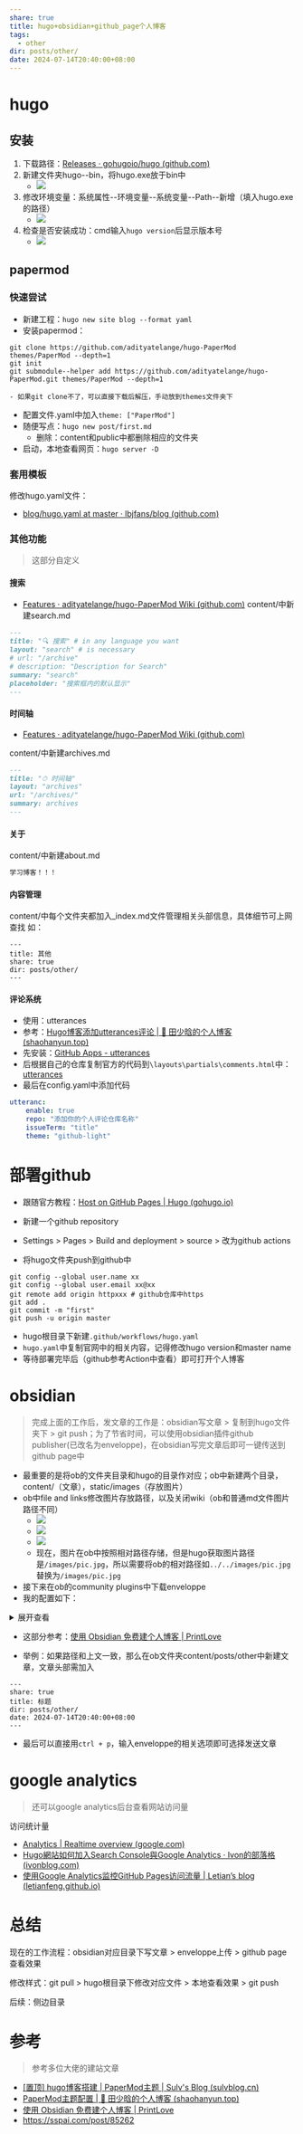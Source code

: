 ```yaml
---
share: true
title: hugo+obsidian+github_page个人博客
tags:
  - other
dir: posts/other/
date: 2024-07-14T20:40:00+08:00
---
```


# hugo

## 安装


1. 下载路径：[Releases · gohugoio/hugo (github.com)](https://github.com/gohugoio/hugo/releases)
2. 新建文件夹hugo--bin，将hugo.exe放于bin中
	- ![](../../../static/images/Pasted%20image%2020240714204842.png)
3. 修改环境变量：系统属性--环境变量--系统变量--Path--新增（填入hugo.exe的路径）
	- ![](../../../static/images/Pasted%20image%2020240714204859.png)
4. 检查是否安装成功：cmd输入`hugo version`后显示版本号
	- ![](../../../static/images/Pasted%20image%2020240714204911.png)
## papermod

### 快速尝试

- 新建工程：`hugo new site blog --format yaml`
- 安装papermod：
``` git
git clone https://github.com/adityatelange/hugo-PaperMod themes/PaperMod --depth=1
git init
git submodule--helper add https://github.com/adityatelange/hugo-PaperMod.git themes/PaperMod --depth=1
```
	- 如果git clone不了，可以直接下载后解压，手动放到themes文件夹下
- 配置文件.yaml中加入`theme: ["PaperMod"]`
- 随便写点：`hugo new post/first.md`
	- 删除：content和public中都删除相应的文件夹
- 启动，本地查看网页：`hugo server -D`

### 套用模板

修改hugo.yaml文件：
- [blog/hugo.yaml at master · lbjfans/blog (github.com)](https://github.com/lbjfans/blog/blob/master/hugo.yaml)

### 其他功能

> 这部分自定义

#### 搜索

- [Features · adityatelange/hugo-PaperMod Wiki (github.com)](https://github.com/adityatelange/hugo-PaperMod/wiki/Features#search-page)
content/中新建search.md
```md
---
title: "🔍 搜索" # in any language you want
layout: "search" # is necessary
# url: "/archive"
# description: "Description for Search"
summary: "search"
placeholder: "搜索框内的默认显示"
---

```

#### 时间轴

- [Features · adityatelange/hugo-PaperMod Wiki (github.com)](https://github.com/adityatelange/hugo-PaperMod/wiki/Features#archives-layout)

content/中新建archives.md
```md
---
title: "⏱ 时间轴"
layout: "archives"
url: "/archives/"
summary: archives
---
```


#### 关于

content/中新建about.md
```md
学习博客！！！
```


#### 内容管理

content/中每个文件夹都加入_index.md文件管理相关头部信息，具体细节可上网查找
如：
```
---
title: 其他
share: true
dir: posts/other/
---
```


####  评论系统

- 使用：utterances
- 参考：[Hugo博客添加utterances评论 | 🚀 田少晗的个人博客 (shaohanyun.top)](https://www.shaohanyun.top/posts/env/hugo_comments/)
- 先安装：[GitHub Apps - utterances](https://github.com/apps/utterances)
- 后根据自己的仓库复制官方的代码到`\layouts\partials\comments.html`中：[utterances](https://utteranc.es/)
- 最后在config.yaml中添加代码
```yaml
utteranc:
    enable: true
    repo: "添加你的个人评论仓库名称" 
    issueTerm: "title"
    theme: "github-light"  
```


# 部署github

- 跟随官方教程：[Host on GitHub Pages | Hugo (gohugo.io)](https://gohugo.io/hosting-and-deployment/hosting-on-github/)

- 新建一个github repository
- Settings > Pages > Build and deployment > source > 改为github actions
 - 将hugo文件夹push到github中
```git
git config --global user.name xx
git config --global user.email xx@xx
git remote add origin httpxxx # github仓库中https
git add .
git commit -m "first"
git push -u origin master
```
- hugo根目录下新建`.github/workflows/hugo.yaml`
- `hugo.yaml`中复制官网中的相关内容，记得修改hugo version和master name
- 等待部署完毕后（github参考Action中查看）即可打开个人博客

# obsidian

> 完成上面的工作后，发文章的工作是：obsidian写文章 > 复制到hugo文件夹下 > git push；为了节省时间，可以使用obsidian插件github publisher(已改名为enveloppe)，在obsidian写完文章后即可一键传送到github page中

- 最重要的是将ob的文件夹目录和hugo的目录作对应；ob中新建两个目录，content/（文章），static/images（存放图片）
- ob中file and links修改图片存放路径，以及关闭wiki（ob和普通md文件图片路径不同）
	- ![](/images/Pasted%20image%2020240714223503.png)
	- ![](../../../static/images/Pasted%20image%2020240714211024.png)
	- ![](../../../static/images/Pasted%20image%2020240714210528.png)
	- 现在，图片在ob中按照相对路径存储，但是hugo获取图片路径是`/images/pic.jpg`，所以需要将ob的相对路径如`../../images/pic.jpg`替换为`/images/pic.jpg`
- 接下来在ob的community plugins中下载enveloppe
- 我的配置如下：

<details>
<summary>展开查看</summary>
<pre><code>
{
  "github": {
    "branch": "master",
    "automaticallyMergePR": true,
    "dryRun": {
      "enable": false,
      "folderName": "enveloppe"
    },
    "tokenPath": "%configDir%/plugins/%pluginID%/env",
    "api": {
      "tiersForApi": "Github Free/Pro/Team (default)",
      "hostname": ""
    },
    "workflow": {
      "commitMessage": "[PUBLISHER] Merge",
      "name": ""
    },
    "verifiedRepo": true
  },
  "upload": {
    "behavior": "yaml",
    "defaultName": "content/posts",
    "rootFolder": "content",
    "yamlFolderKey": "dir",
    "frontmatterTitle": {
      "enable": false,
      "key": "title"
    },
    "replaceTitle": [],
    "replacePath": [],
    "autoclean": {
      "includeAttachments": true,
      "enable": false,
      "excluded": []
    },
    "folderNote": {
      "enable": false,
      "rename": "index.md",
      "addTitle": {
        "enable": false,
        "key": "title"
      }
    },
    "metadataExtractorPath": ""
  },
  "conversion": {
    "hardbreak": false,
    "dataview": true,
    "censorText": [],
    "tags": {
      "inline": true,
      "exclude": [],
      "fields": []
    },
    "links": {
      "internal": false,
      "unshared": false,
      "wiki": true,
      "slugify": "lower"
    }
  },
  "embed": {
    "attachments": true,
    "overrideAttachments": [],
    "keySendFile": [],
    "notes": false,
    "folder": "static/images",
    "convertEmbedToLinks": "keep",
    "charConvert": "->",
    "unHandledObsidianExt": [],
    "sendSimpleLinks": true
  },
  "plugin": {
    "shareKey": "share",
    "excludedFolder": [],
    "copyLink": {
      "enable": false,
      "links": "",
      "removePart": [],
      "transform": {
        "toUri": true,
        "slugify": "lower",
        "applyRegex": []
      }
    },
    "setFrontmatterKey": "Set"
  },
  "tabsId": "github-configuration"
}
</code></pre>
</details>

- 这部分参考：[使用 Obsidian 免费建个人博客 | PrintLove](https://www.printlove.cn/obsidian-blog/)

- 举例：如果路径和上文一致，那么在ob文件夹content/posts/other中新建文章，文章头部需加入
```new post fold
---
share: true
title: 标题
dir: posts/other/
date: 2024-07-14T20:40:00+08:00
---
```

- 最后可以直接用`ctrl + p`，输入enveloppe的相关选项即可选择发送文章

# google analytics

> 还可以google analytics后台查看网站访问量


访问统计量
- [Analytics | Realtime overview (google.com)](https://analytics.google.com/analytics/web/#/p450101137/realtime/overview?params=_u..nav%3Dmaui%26_r.4..selmet%3D%5B%22activeUsers%22%5D&collectionId=business-objectives)
- [Hugo網站如何加入Search Console與Google Analytics · Ivon的部落格 (ivonblog.com)](https://ivonblog.com/posts/hugo-google-search-console-google-analytics/)
- [使用Google Analytics监控GitHub Pages访问流量 | Letian’s blog (letianfeng.github.io)](https://letianfeng.github.io/github/2018/05/27/github_pages_and_google_analytics.html)


# 总结

现在的工作流程：obsidian对应目录下写文章 > enveloppe上传 > github page查看效果

修改样式：git pull > hugo根目录下修改对应文件 > 本地查看效果 > git push

后续：侧边目录

# 参考

> 参考多位大佬的建站文章

- [[置顶] hugo博客搭建 | PaperMod主题 | Sulv's Blog (sulvblog.cn)](https://www.sulvblog.cn/posts/blog/build_hugo/)
- [PaperMod主题配置 | 🚀 田少晗的个人博客 (shaohanyun.top)](https://www.shaohanyun.top/posts/env/blog_build2/)
- [使用 Obsidian 免费建个人博客 | PrintLove](https://www.printlove.cn/obsidian-blog/)
- https://sspai.com/post/85262

